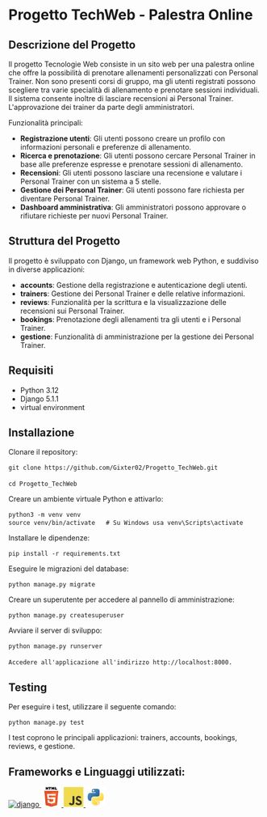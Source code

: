 # Progetto TechWeb - Palestra Online
## Descrizione del Progetto

Il progetto Tecnologie Web consiste in  un sito web per una palestra online che offre la possibilità di prenotare allenamenti personalizzati con Personal Trainer. 
Non sono presenti corsi di gruppo, ma gli utenti registrati possono scegliere tra varie specialità di allenamento e prenotare sessioni individuali. 
Il sistema consente inoltre di lasciare recensioni ai Personal Trainer.
L'approvazione dei trainer da parte degli amministratori.

Funzionalità principali:

- **Registrazione utenti**: Gli utenti possono creare un profilo con informazioni personali e preferenze di allenamento.
- **Ricerca e prenotazione**: Gli utenti possono cercare Personal Trainer in base alle preferenze espresse e prenotare sessioni di allenamento.
- **Recensioni**: Gli utenti possono lasciare una recensione e valutare i Personal Trainer con un sistema a 5 stelle.
- **Gestione dei Personal Trainer**: Gli utenti possono fare richiesta per diventare Personal Trainer.
- **Dashboard amministrativa**: Gli amministratori possono approvare o rifiutare richieste per nuovi Personal Trainer.

## Struttura del Progetto

Il progetto è sviluppato con Django, un framework web Python, e suddiviso in diverse applicazioni:
- **accounts**: Gestione della registrazione e autenticazione degli utenti.
- **trainers**: Gestione dei Personal Trainer e delle relative informazioni.
- **reviews**: Funzionalità per la scrittura e la visualizzazione delle recensioni sui Personal Trainer.
- **bookings**: Prenotazione degli allenamenti tra gli utenti e i Personal Trainer. 
- **gestione**: Funzionalità di amministrazione per la gestione dei Personal Trainer.

## Requisiti

- Python 3.12
- Django 5.1.1
- virtual environment

## Installazione

Clonare il repository:

    git clone https://github.com/Gixter02/Progetto_TechWeb.git

    cd Progetto_TechWeb


Creare un ambiente virtuale Python e attivarlo:

    python3 -m venv venv
    source venv/bin/activate   # Su Windows usa venv\Scripts\activate

Installare le dipendenze:

    pip install -r requirements.txt

Eseguire le migrazioni del database:

    python manage.py migrate

Creare un superutente per accedere al pannello di amministrazione:

    python manage.py createsuperuser

Avviare il server di sviluppo:

    python manage.py runserver

    Accedere all'applicazione all'indirizzo http://localhost:8000.

## Testing

Per eseguire i test, utilizzare il seguente comando:

    python manage.py test

I test coprono le principali applicazioni: trainers, accounts, bookings, reviews, e gestione.

## Frameworks e Linguaggi utilizzati:

<p> <a href="https://www.djangoproject.com/" target="_blank" rel="noreferrer"> <img src="https://cdn.worldvectorlogo.com/logos/django.svg" alt="django" width="40" height="40"/> </a> <a href="https://www.w3.org/html/" target="_blank" rel="noreferrer"> <img src="https://raw.githubusercontent.com/devicons/devicon/master/icons/html5/html5-original-wordmark.svg" alt="html5" width="40" height="40"/> </a> <a href="https://developer.mozilla.org/en-US/docs/Web/JavaScript" target="_blank" rel="noreferrer"> <img src="https://raw.githubusercontent.com/devicons/devicon/master/icons/javascript/javascript-original.svg" alt="javascript" width="40" height="40"/> </a> <a href="https://www.python.org" target="_blank" rel="noreferrer"> <img src="https://raw.githubusercontent.com/devicons/devicon/master/icons/python/python-original.svg" alt="python" width="40" height="40"/> </a> </p>